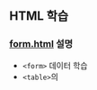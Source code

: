## HTML 학습

### [form.html](https://github.com/Euihyunee/Front-End-Skill/blob/main/HTML/form.html) 설명

- `<form>` 데이터 학습
- `<table>`의 
